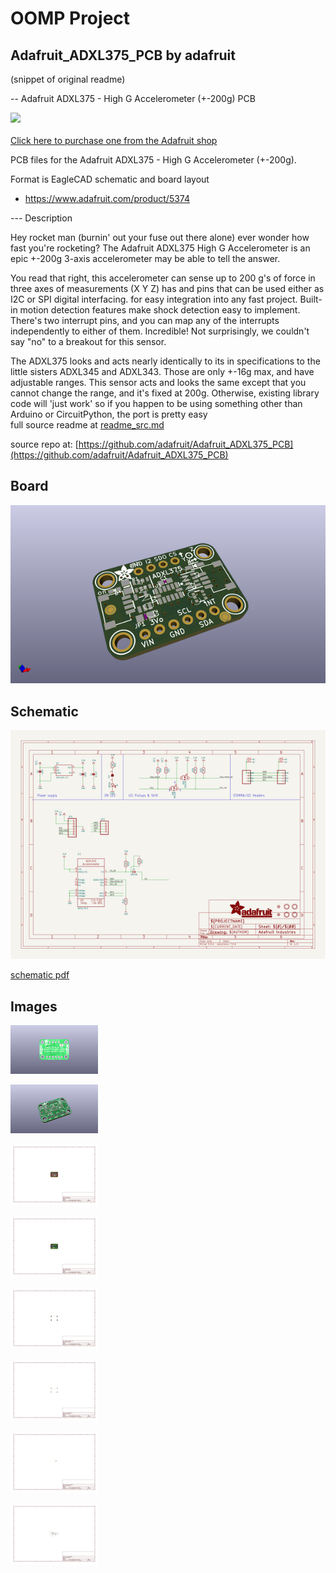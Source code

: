 # OOMP Project  
## Adafruit_ADXL375_PCB  by adafruit  
  
(snippet of original readme)  
  
-- Adafruit ADXL375 - High G Accelerometer (+-200g) PCB  
  
<a href="http://www.adafruit.com/products/5374"><img src="assets/5374.jpg?raw=true" width="500px"><br/>  
Click here to purchase one from the Adafruit shop</a>  
  
PCB files for the Adafruit ADXL375 - High G Accelerometer (+-200g).   
  
Format is EagleCAD schematic and board layout  
* https://www.adafruit.com/product/5374  
  
--- Description  
  
Hey rocket man (burnin' out your fuse out there alone) ever wonder how fast you're rocketing? The Adafruit ADXL375 High G Accelerometer is an epic +-200g 3-axis accelerometer may be able to tell the answer.  
  
You read that right, this accelerometer can sense up to 200 g's of force in three axes of measurements (X Y Z) has and pins that can be used either as I2C or SPI digital interfacing. for easy integration into any fast project. Built-in motion detection features make shock detection easy to implement. There's two interrupt pins, and you can map any of the interrupts independently to either of them. Incredible! Not surprisingly, we couldn't say "no" to a breakout for this sensor.  
  
The ADXL375 looks and acts nearly identically to its in specifications to the little sisters ADXL345 and ADXL343. Those are only +-16g max, and have adjustable ranges. This sensor acts and looks the same except that you cannot change the range, and it's fixed at 200g. Otherwise, existing library code will 'just work' so if you happen to be using something other than Arduino or CircuitPython, the port is pretty easy  
  full source readme at [readme_src.md](readme_src.md)  
  
source repo at: [https://github.com/adafruit/Adafruit_ADXL375_PCB](https://github.com/adafruit/Adafruit_ADXL375_PCB)  
## Board  
  
[![working_3d.png](working_3d_600.png)](working_3d.png)  
## Schematic  
  
[![working_schematic.png](working_schematic_600.png)](working_schematic.png)  
  
[schematic pdf](working_schematic.pdf)  
## Images  
  
[![working_3D_bottom.png](working_3D_bottom_140.png)](working_3D_bottom.png)  
  
[![working_3D_top.png](working_3D_top_140.png)](working_3D_top.png)  
  
[![working_assembly_page_01.png](working_assembly_page_01_140.png)](working_assembly_page_01.png)  
  
[![working_assembly_page_02.png](working_assembly_page_02_140.png)](working_assembly_page_02.png)  
  
[![working_assembly_page_03.png](working_assembly_page_03_140.png)](working_assembly_page_03.png)  
  
[![working_assembly_page_04.png](working_assembly_page_04_140.png)](working_assembly_page_04.png)  
  
[![working_assembly_page_05.png](working_assembly_page_05_140.png)](working_assembly_page_05.png)  
  
[![working_assembly_page_06.png](working_assembly_page_06_140.png)](working_assembly_page_06.png)  
